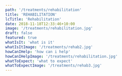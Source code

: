 ```yaml
---
path: '/treatments/rehabilitation'
title: 'REHABILITATION'
lcTitle: 'Rehabilitation'
date: 2018-11-18T12:33:46+10:00
image: '/treatments/rehabilitation.jpg'
draft: false
featured: true
whatIsIt: 'what is it'
whatIsItImage: '/treatments/rehab2.jpg'
howCanIHelp: 'how can i help'
howCanIHelpImage: '/treatments/rehabilitation.jpg'
whatToExpect: 'what to expect'
whatToExpectImage: '/treatments/rehab3.jpg'
---
```

